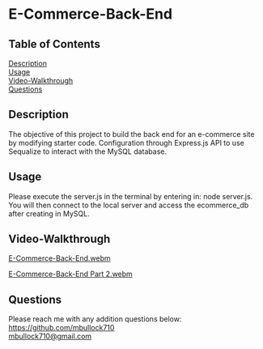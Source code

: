 # E-Commerce-Back-End

## Table of Contents  
[Description](#Description)  
[Usage](#Usage)  
[Video-Walkthrough](#Video-Walkthrough)  
[Questions](#Questions)  

  ## Description

The objective of this project to build the back end for an e-commerce site by modifying starter code. Configuration through Express.js API to use Sequalize to interact with the MySQL database.

  ## Usage

  Please execute the server.js in the terminal by entering in: node server.js. You will then connect to the local server and access the ecommerce_db after creating in MySQL.

  ## Video-Walkthrough

  [E-Commerce-Back-End.webm](https://github.com/mbullock710/E-Commerce-Back-End/assets/148500556/4e6020e7-2584-46b6-8932-9d88863a8753)

  [E-Commerce-Back-End Part 2.webm](https://github.com/mbullock710/E-Commerce-Back-End/assets/148500556/31fccf1e-aca8-4f32-a6e6-c20bce1d10be)

  ## Questions

  Please reach me with any addition questions below:<br>
  https://github.com/mbullock710<br>
  mbullock710@gmail.com
  
